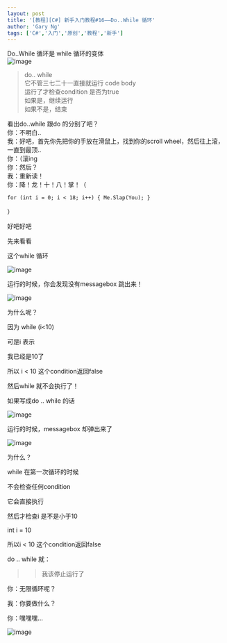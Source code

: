 ```yaml
---
layout: post
title: '[教程][C#] 新手入门教程#16——Do..While 循环'
author: 'Gary Ng'
tags: ['C#','入门','原创','教程','新手']
---
```


Do..While 循环是 while 循环的变体  
![image](http://lh6.ggpht.com/--PP8vpXCqK0/UoyYlBjZdUI/AAAAAAAAGNs/5kzpzbmSNhs/image_thumb%25255B3%25255D.png?imgmax=800)   


> do.. while   
它不管三七二十一直接就运行 code body  
运行了才检查condition 是否为true  
如果是，继续运行  
如果不是，结束

看出do..while 跟do 的分别了吧？  
你：不明白..  
我：好吧，首先你先把你的手放在滑鼠上，找到你的scroll wheel，然后往上滚，一直到最顶..  
你：（滚ing  
你：然后？  
我：重新读！  
你：降！龙！十！八！掌！（  

    
    
    for (int i = 0; i < 18; i++) { Me.Slap(You); }
    

  
）  
  
好吧好吧  
  
先来看看  
  
这个while 循环  
  
![image](http://lh3.ggpht.com/-q1kDRwh_T08/UoyYmac502I/AAAAAAAAGOA/u2t_W_X77ZI/image_thumb%25255B1%25255D.png?imgmax=800)   
  
运行的时候，你会发现没有messagebox 跳出来！  
  
![image](http://lh5.ggpht.com/-sAQXBHJy4p4/UoyYnhpqrFI/AAAAAAAAGOQ/-GDt-A837-0/image_thumb%25255B2%25255D.png?imgmax=800)   
  
为什么呢？  
  


>   
因为 while (i<10)  
  
可是i 表示  
  

>
>>   
我已经是10了
> 
>   
所以 i < 10 这个condition返回false  
  
然后while 就不会执行了！

  
如果写成do .. while 的话  
  
![image](http://lh5.ggpht.com/-qihFlfs3NCw/UoyYo_SdIhI/AAAAAAAAGOg/lGErVc13cLY/image_thumb%25255B6%25255D.png?imgmax=800)   
  
运行的时候，messagebox 却弹出来了  
  
![image](http://lh3.ggpht.com/-QW08SfKvfek/UoyYqZHBgFI/AAAAAAAAGOw/YwRRJBZup7s/image_thumb%25255B5%25255D.png?imgmax=800)   
  
  
  
为什么？  
  


>   
while 在第一次循环的时候  
  
不会检查任何condition  
  
它会直接执行  
  
然后才检查i 是不是小于10  
  
int i = 10   
  
所以i < 10 这个condition返回false  
  
do .. while 就：  
  

>
>> 我该停止运行了 

  
你：无限循环呢？  
  
我：你要做什么？  
  
你：嘿嘿嘿…  
  
![image](http://lh6.ggpht.com/---r_92HXtfU/UoyYrigv7yI/AAAAAAAAGPA/N4eUOnBycas/image_thumb%25255B7%25255D.png?imgmax=800)
